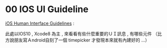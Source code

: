 # 00   IOS UI Guideline

[iOS Human Interface Guidelines](https://developer.apple.com/ios/human-interface-guidelines/overview/design-principles/) :

此處以IOS10 , Xcode8 為主 , 來看看有些什麼重要的ＵＩ訊息 , 有哪些元件 （比方說朋友寫Ａndroid自刻了一個 timepicker 才發現本來就有內建好的 ...）

